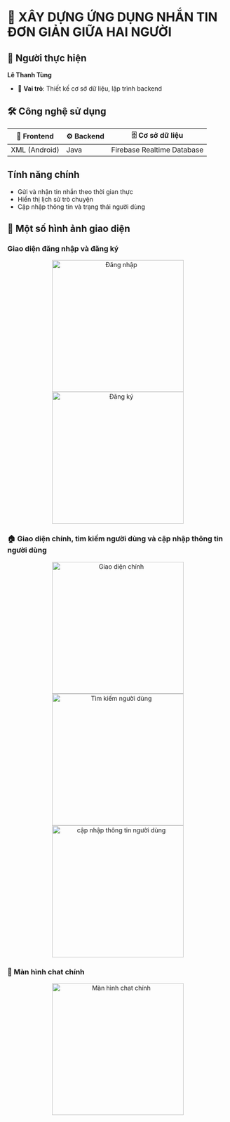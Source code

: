 # 💬 **XÂY DỰNG ỨNG DỤNG NHẮN TIN ĐƠN GIẢN GIỮA HAI NGƯỜI**
## 👤 Người thực hiện  
**Lê Thanh Tùng**

- 🎯 **Vai trò**: Thiết kế cơ sở dữ liệu, lập trình backend

## 🛠️ Công nghệ sử dụng
| 📱 Frontend     | ⚙️ Backend | 🗄️ Cơ sở dữ liệu                |
|----------------|------------|---------------------------------|
| XML (Android)  | Java       | Firebase Realtime Database      |

## Tính năng chính
- Gửi và nhận tin nhắn theo thời gian thực
- Hiển thị lịch sử trò chuyện
- Cập nhập thông tin và trạng thái người dùng

## 📸 Một số hình ảnh giao diện
<h3> Giao diện đăng nhập và đăng ký</h3>

<p align="center">
  <img src="https://github.com/user-attachments/assets/1c8a4faf-4124-4d10-804f-2c36986b7bf1" width="300" alt="Đăng nhập"/>
  <img src="https://github.com/user-attachments/assets/640c9aeb-5e74-44ec-8756-cea7f40347fd" width="300" alt="Đăng ký"/>
</p>


<h3>🏠 Giao diện chính, tìm kiếm người dùng và cập nhập thông tin người dùng</h3>

<p align="center">
  <img src="https://github.com/user-attachments/assets/4c853c78-c102-446f-a9f6-c822c75a7306" width="300" alt="Giao diện chính"/>
  <img src="https://github.com/user-attachments/assets/dc250685-ef9c-4e3f-b823-08de2d412795" width="300" alt="Tìm kiếm người dùng"/>
  <img width="300" alt=" cập nhập thông tin người dùng" src="https://github.com/user-attachments/assets/9ae40fbf-6eed-4aa9-beca-78f3681bb75e" />
</p>

<h3> 💬 Màn hình chat chính</h3>

<p align="center">
  <img width="300" alt="Màn hình chat chính" src="https://github.com/user-attachments/assets/8525cdae-9d0b-4a22-98dd-ac350fbc3cc7" />
</p>





